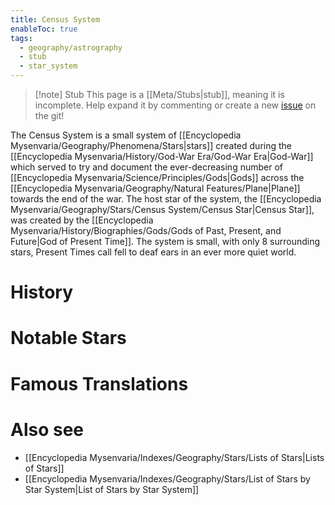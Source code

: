```yaml
---
title: Census System
enableToc: true
tags:
  - geography/astrography
  - stub
  - star_system
---
```


> [!note] Stub
> This page is a [[Meta/Stubs|stub]], meaning it is incomplete. Help expand it by commenting or create a new [issue](https://github.com/RagtimeGal/quartz--encyclopedia-mysenvaria/issues/new/choose) on the git!

The Census System is a small system of [[Encyclopedia Mysenvaria/Geography/Phenomena/Stars|stars]] created during the [[Encyclopedia Mysenvaria/History/God-War Era/God-War Era|God-War]] which served to try and document the ever-decreasing number of [[Encyclopedia Mysenvaria/Science/Principles/Gods|Gods]] across the [[Encyclopedia Mysenvaria/Geography/Natural Features/Plane|Plane]] towards the end of the war. The host star of the system, the [[Encyclopedia Mysenvaria/Geography/Stars/Census System/Census Star|Census Star]], was created by the [[Encyclopedia Mysenvaria/History/Biographies/Gods/Gods of Past, Present, and Future|God of Present Time]]. The system is small, with only 8 surrounding stars, Present Times call fell to deaf ears in an ever more quiet world.
# History

# Notable Stars

# Famous Translations

# Also see
- [[Encyclopedia Mysenvaria/Indexes/Geography/Stars/Lists of Stars|Lists of Stars]]
- [[Encyclopedia Mysenvaria/Indexes/Geography/Stars/List of Stars by Star System|List of Stars by Star System]]
